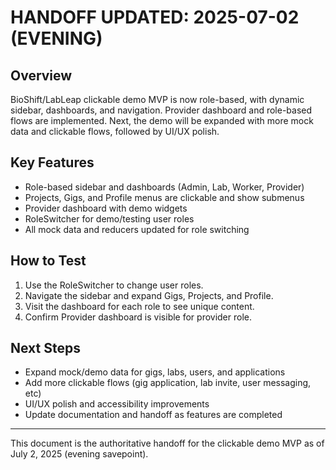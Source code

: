 # HANDOFF UPDATED: 2025-07-02 (EVENING)

## Overview

BioShift/LabLeap clickable demo MVP is now role-based, with dynamic sidebar, dashboards, and navigation. Provider dashboard and role-based flows are implemented. Next, the demo will be expanded with more mock data and clickable flows, followed by UI/UX polish.

## Key Features

- Role-based sidebar and dashboards (Admin, Lab, Worker, Provider)
- Projects, Gigs, and Profile menus are clickable and show submenus
- Provider dashboard with demo widgets
- RoleSwitcher for demo/testing user roles
- All mock data and reducers updated for role switching

## How to Test

1. Use the RoleSwitcher to change user roles.
2. Navigate the sidebar and expand Gigs, Projects, and Profile.
3. Visit the dashboard for each role to see unique content.
4. Confirm Provider dashboard is visible for provider role.

## Next Steps

- Expand mock/demo data for gigs, labs, users, and applications
- Add more clickable flows (gig application, lab invite, user messaging, etc)
- UI/UX polish and accessibility improvements
- Update documentation and handoff as features are completed

---

This document is the authoritative handoff for the clickable demo MVP as of July 2, 2025 (evening savepoint).
